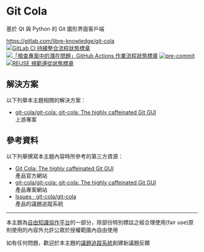 # Git Cola

基於 Qt 與 Python 的 Git 圖形界面客戶端

<https://gitlab.com/libre-knowledge/git-cola>  
[![GitLab CI 持續整合流程狀態標章](https://gitlab.com/libre-knowledge/git-cola/badges/main/pipeline.svg?ignore_skipped=true "點擊查看 GitLab CI 持續整合流程的運行狀態")](https://gitlab.com/libre-knowledge/git-cola/-/commits/main) [![「檢查專案中的潛在問題」GitHub Actions 作業流程狀態標章](https://github.com/libre-knowledge/git-cola/actions/workflows/check-potential-problems.yml/badge.svg "本專案使用 GitHub Actions 自動化檢查專案中的潛在問題")](https://github.com/libre-knowledge/git-cola/actions/workflows/check-potential-problems.yml) [![pre-commit](https://img.shields.io/badge/pre--commit-enabled-brightgreen?logo=pre-commit&logoColor=white "本專案使用 pre-commit 檢查專案中的潛在問題")](https://github.com/pre-commit/pre-commit) [![REUSE 規範遵從狀態標章](https://api.reuse.software/badge/gitlab.com/libre-knowledge/git-cola "本專案遵從 REUSE 規範降低軟體授權合規成本")](https://api.reuse.software/info/gitlab.com/libre-knowledge/git-cola)

## 解決方案

以下列舉本主題相關的解決方案：

* [git-cola/git-cola: git-cola: The highly caffeinated Git GUI](https://github.com/git-cola/git-cola)  
  上游專案

## 參考資料

以下列舉撰寫本主題內容時所參考的第三方資源：

* [Git Cola: The highly caffeinated Git GUI](https://git-cola.github.io/)  
  產品官方網站
* [git-cola/git-cola: git-cola: The highly caffeinated Git GUI](https://github.com/git-cola/git-cola)  
  產品專案網站
* [Issues · git-cola/git-cola](https://github.com/git-cola/git-cola/issues)  
  產品的議題追蹤系統

---

本主題為[自由知識協作平台](https://gitlab.com/libre-knowledge/libre-knowledge)的一部分，除部份特別標註之經合理使用(fair use)原則使用的內容外允許公眾於授權範圍內自由使用

如有任何問題，歡迎於本主題的[議題追蹤系統](https://gitlab.com/libre-knowledge/git-cola/-/issues)創建新議題反饋
